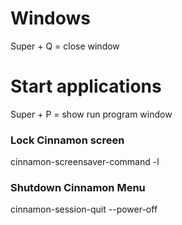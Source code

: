 # Windows
Super + Q = close window

# Start applications
Super + P = show run program window

### Lock Cinnamon screen
cinnamon-screensaver-command -l

### Shutdown Cinnamon Menu
cinnamon-session-quit --power-off